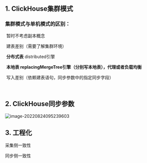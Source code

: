 ## 1. ClickHouse集群模式

### 集群模式与单机模式的区别：

​	暂时不考虑副本概念

​	建表差别（需要了解集群环境）

​			**分布式表** distributed引擎 

​			**本地表 replacingMergeTree引擎（分别写本地表），代理或者负载均衡**

​	写入差别（依赖建表语句，同步参数中的指定同步字段）

​			

## 2. ClickHouse同步参数

![image-20220824095239603](http://mk-pig.oss-cn-hangzhou.aliyuncs.com/img/image-20220824095239603.png)



## 3. 工程化

采集侧一致性

同步侧一致性